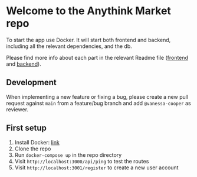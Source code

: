 # Welcome to the Anythink Market repo

To start the app use Docker. It will start both frontend and backend, including all the relevant dependencies, and the db.

Please find more info about each part in the relevant Readme file ([frontend](frontend/readme.md) and [backend](backend/README.md)).

## Development

When implementing a new feature or fixing a bug, please create a new pull request against `main` from a feature/bug branch and add `@vanessa-cooper` as reviewer.

## First setup

1) Install Docker: [link](https://docs.docker.com/get-docker/)
2) Clone the repo
3) Run `docker-compose up` in the repo directory
4) Visit `http://localhost:3000/api/ping` to test the routes
5) Visit `http://localhost:3001/register` to create a new user account